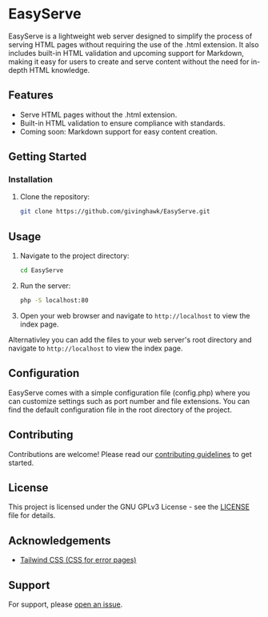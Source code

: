 # EasyServe

EasyServe is a lightweight web server designed to simplify the process of serving HTML pages without requiring the use of the .html extension. It also includes built-in HTML validation and upcoming support for Markdown, making it easy for users to create and serve content without the need for in-depth HTML knowledge.

## Features

- Serve HTML pages without the .html extension.
- Built-in HTML validation to ensure compliance with standards.
- Coming soon: Markdown support for easy content creation.

## Getting Started

### Installation

1. Clone the repository:

    ```bash
    git clone https://github.com/givinghawk/EasyServe.git
    ```

## Usage
1. Navigate to the project directory:
    ```bash
    cd EasyServe
    ```
2. Run the server:
    ```bash
    php -S localhost:80
    ```
3. Open your web browser and navigate to `http://localhost` to view the index page.

Alternativley you can add the files to your web server's root directory and navigate to `http://localhost` to view the index page.

## Configuration
EasyServe comes with a simple configuration file (config.php) where you can customize settings such as port number and file extensions. You can find the default configuration file in the root directory of the project.

## Contributing
Contributions are welcome! Please read our [contributing guidelines](CONTRIBUTING.md) to get started.

## License
This project is licensed under the GNU GPLv3 License - see the [LICENSE](LICENSE) file for details.

## Acknowledgements
- [Tailwind CSS (CSS for error pages)](https://tailwindcss.com/)

## Support
For support, please [open an issue](https://github.com/givinghawk/EasyServe/issues).